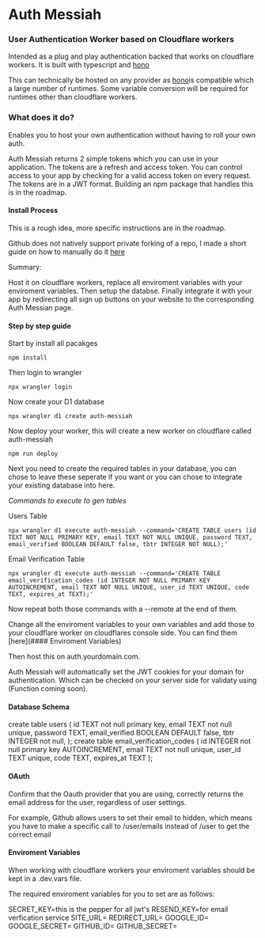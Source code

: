 # Auth Messiah
### User Authentication Worker based on Cloudflare workers

Intended as a plug and play authentication backed that works on cloudflare workers. It is built with typescript and [hono](https://hono.dev)

This can technically be hosted on any provider as [hono](https://hono.dev)is compatible which a large number of runtimes. Some variable conversion will be required for runtimes other than cloudflare workers.
 
### What does it do?

Enables you to host your own authentication without having to roll your own auth. 

Auth Messiah returns 2 simple tokens which you can use in your application. The tokens are a refresh and access token. You can control access to your app by checking for a valid access token on every request. The tokens are in a JWT format. Building an npm package that handles this is in the roadmap.


#### Install Process

This is a rough idea, more specific instructions are in the roadmap.

Github does not natively support private forking of a repo, I made a short guide on how to manually do it [here](private-fork.md)

Summary:

Host it on cloudflare workers, replace all enviroment variables with your enviroment variables. Then setup the databse. Finally integrate it with your app by redirecting all sign up buttons on your website to the corresponding Auth Messian page.

#### Step by step guide
Start by install all pacakges
```
npm install
```
Then login to wrangler
```
npx wrangler login
```
Now create your D1 database
```
npx wrangler d1 create auth-messiah
```
Now deploy your worker, this will create a new worker on cloudflare called auth-messiah
```
npm run deploy
```

Next you need to create the required tables in your database, you can chose to leave these seperate if you want or you can chose to integrate your existing database into here.


_Commands to execute to gen tables_

Users Table

```
npx wrangler d1 execute auth-messiah --command='CREATE TABLE users (id TEXT NOT NULL PRIMARY KEY, email TEXT NOT NULL UNIQUE, password TEXT, email_verified BOOLEAN DEFAULT false, tbtr INTEGER NOT NULL);'
```

Email Verification Table

```
npx wrangler d1 execute auth-messiah --command='CREATE TABLE email_verification_codes (id INTEGER NOT NULL PRIMARY KEY AUTOINCREMENT, email TEXT NOT NULL UNIQUE, user_id TEXT UNIQUE, code TEXT, expires_at TEXT);'
```

Now repeat both those commands with a --remote at the end of them.

Change all the enviroment variables to your own variables and add those to your cloudflare worker on cloudflares console side. You can find them [here](#### Enviroment Variables)

Then host this on auth.yourdomain.com. 

Auth Messiah will automatically set the JWT cookies for your domain for authentication. Which can be checked on your server side for validaty using (Function coming soon).



#### Database Schema

create table users
(
    id    TEXT not null primary key,
    email TEXT not null unique,
    password TEXT,
    email_verified BOOLEAN DEFAULT false,
    tbtr INTEGER not null,
);
create table email_verification_codes
(
    id    INTEGER not null primary key AUTOINCREMENT,
    email TEXT not null unique,
    user_id TEXT unique,
    code TEXT,
    expires_at TEXT
);
#### OAuth

Confirm that the Oauth provider that you are using, correctly returns the email address for the user, regardless of user settings. 

For example, Github allows users to set their email to hidden, which means you have to make a specific call to /user/emails instead of /user to get the correct email

#### Enviroment Variables
When working with cloudflare workers your enviroment variables should be kept in a .dev.vars file.

The required enviroment variables for you to set are as follows:

SECRET_KEY=this is the pepper for all jwt's
RESEND_KEY=for email verfication service
SITE_URL=
REDIRECT_URL=
GOOGLE_ID= 
GOOGLE_SECRET=
GITHUB_ID=
GITHUB_SECRET=
